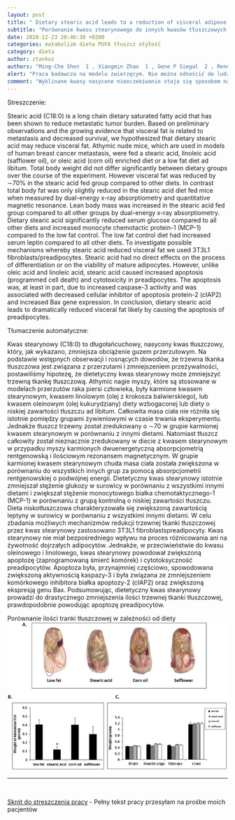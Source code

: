 ```yaml
---
layout: post
title: " Dietary stearic acid leads to a reduction of visceral adipose tissue in athymic nude mice  "
subtitle: "Porównanie kwasu stearynowego do innych kwasów tłuszczowych w tym PUFA i wpływie na redukcjię masy ciała na przykładzie myszy"
date: 2020-12-23 20:46:38 +0200
categories: matabolizm dieta PUFA tłuszcz otyłość
category: dieta
author: ztankoz
authors: "Ming-Che Shen  1 , Xiangmin Zhao  1 , Gene P Siegal  2 , Renee Desmond  3 , Robert W Hardy  4"
alert: "Praca badawcza na modelu zwierzęcym. Nie można odnościć do ludzie bez uwzględnienia różnic gatunkowych"
comment: "Wyklinane kwasy nasycone nieoczekiwanie staja się sposobem na redukcję masy ciała, ograniczenie tkanki tłuszczowej szczególnie tej współwystępującej z chorobami metabolicznymi"
---
```


Streszczenie:

Stearic acid (C18:0) is a long chain dietary saturated fatty acid that has been shown to reduce metastatic tumor burden. Based on preliminary observations and the growing evidence that visceral fat is related to metastasis and decreased survival, we hypothesized that dietary stearic acid may reduce visceral fat. Athymic nude mice, which are used in models of human breast cancer metastasis, were fed a stearic acid, linoleic acid (safflower oil), or oleic acid (corn oil) enriched diet or a low fat diet ad libitum. Total body weight did not differ significantly between dietary groups over the course of the experiment. However visceral fat was reduced by ∼70% in the stearic acid fed group compared to other diets. In contrast total body fat was only slightly reduced in the stearic acid diet fed mice when measured by dual-energy x-ray absorptiometry and quantitative magnetic resonance. Lean body mass was increased in the stearic acid fed group compared to all other groups by dual-energy x-ray absorptiometry. Dietary stearic acid significantly reduced serum glucose compared to all other diets and increased monocyte chemotactic protein-1 (MCP-1) compared to the low fat control. The low fat control diet had increased serum leptin compared to all other diets. To investigate possible mechanisms whereby stearic acid reduced visceral fat we used 3T3L1 fibroblasts/preadipocytes. Stearic acid had no direct effects on the process of differentiation or on the viability of mature adipocytes. However, unlike oleic acid and linoleic acid, stearic acid caused increased apoptosis (programmed cell death) and cytotoxicity in preadipocytes. The apoptosis was, at least in part, due to increased caspase-3 activity and was associated with decreased cellular inhibitor of apoptosis protein-2 (cIAP2) and increased Bax gene expression. In conclusion, dietary stearic acid leads to dramatically reduced visceral fat likely by causing the apoptosis of preadipocytes.

Tłumaczenie automatyczne:

Kwas stearynowy (C18:0) to długołańcuchowy, nasycony kwas tłuszczowy, który, jak wykazano, zmniejsza obciążenie guzem przerzutowym. Na podstawie wstępnych obserwacji i rosnących dowodów, że trzewna tkanka tłuszczowa jest związana z przerzutami i zmniejszeniem przeżywalności, postawiliśmy hipotezę, że dietetyczny kwas stearynowy może zmniejszyć trzewną tkankę tłuszczową. Athymic nagie myszy, które są stosowane w modelach przerzutów raka piersi człowieka, były karmione kwasem stearynowym, kwasem linolowym (olej z krokosza balwierskiego), lub kwasem oleinowym (olej kukurydziany) diety wzbogaconej lub diety o niskiej zawartości tłuszczu ad libitum. Całkowita masa ciała nie różniła się istotnie pomiędzy grupami żywieniowymi w czasie trwania eksperymentu. Jednakże tłuszcz trzewny został zredukowany o ∼70 w grupie karmionej kwasem stearynowym w porównaniu z innymi dietami. Natomiast tłuszcz całkowity został nieznacznie zredukowany w diecie z kwasem stearynowym w przypadku myszy karmionych dwuenergetyczną absorpcjometrią rentgenowską i ilościowym rezonansem magnetycznym. W grupie karmionej kwasem stearynowym chuda masa ciała została zwiększona w porównaniu do wszystkich innych grup za pomocą absorpcjometrii rentgenowskiej o podwójnej energii. Dietetyczny kwas stearynowy istotnie zmniejszał stężenie glukozy w surowicy w porównaniu z wszystkimi innymi dietami i zwiększał stężenie monocytowego białka chemotaktycznego-1 (MCP-1) w porównaniu z grupą kontrolną o niskiej zawartości tłuszczu. Dieta niskotłuszczowa charakteryzowała się zwiększoną zawartością leptyny w surowicy w porównaniu z wszystkimi innymi dietami. W celu zbadania możliwych mechanizmów redukcji trzewnej tkanki tłuszczowej przez kwas stearynowy zastosowano 3T3L1 fibroblastspreadipocyty. Kwas stearynowy nie miał bezpośredniego wpływu na proces różnicowania ani na żywotność dojrzałych adipocytów. Jednakże, w przeciwieństwie do kwasu oleinowego i linolowego, kwas stearynowy powodował zwiększoną apoptozę (zaprogramowaną śmierć komórek) i cytotoksyczność preadipocytów. Apoptoza była, przynajmniej częściowo, spowodowana zwiększoną aktywnością kaspazy-3 i była związana ze zmniejszeniem komórkowego inhibitora białka apoptozy-2 (cIAP2) oraz zwiększoną ekspresją genu Bax. Podsumowując, dietetyczny kwas stearynowy prowadzi do drastycznego zmniejszenia ilości trzewnej tkanki tłuszczowej, prawdopodobnie powodując apoptozę preadipocytów.

Porównanie ilości tranki tłuszczowej w zależności od diety
![Zawartość tkanki tłuszczowej](/assets/pone.0104083.g003.jpeg)

<hr>
<br>

[Skrót do streszczenia pracy](https://pubmed.ncbi.nlm.nih.gov/25222131/) - Pełny tekst pracy przesyłam na prośbe moich pacjentów
